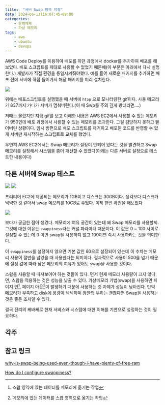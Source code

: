 ```yaml
---
title:  "서버 Swap 영역 지정"
date: 2024-06-13T16:07:45+09:00
categories: 
    - 운영체제
    - 가상 메모리
tags:
    - aws
    - ubuntu
    - devops
---
```


AWS Code Deploy를 이용하여 배포를 하던 과정에서 docker를 추가하여 배포를 해보았다. 배포 스크립트를 제대로 사용할 수 없었기 때문에(이 부분은 아래에서 다시 설명한다.) 개발자가 직접 환경을 통일시켜줘야했다. 예를 들어 새로운 패키지를 추가하면 배포 전에 서버에 직접 들어가서 해당 패키지를 미리 설치한다.

![](https://i.imgur.com/tlXvMKJ.gif)

위에는 배포스크립트를 실행했을 때 서버에 `htop` 으로 모니터링한 gif이다.  사용 메모리가 837까지 가다가 서버가 멈춰버린다.(이 때 Swp를 주의 깊게 봤더라면....)

저때는 몰랐지만 지금 gif를 보고 이해한 내용은 AWS EC2에서 사용할 수 있는 메모리가 950인데 배포 과정에서 사용할 수 있는 메모리를 초과한다. 그걸 감당하지 못하고 뻗어버린 상황이다. 임시 방편으로 배포 스크립트를 제거하고 배포된 코드를 반영할 수 있게 서버만 재시작하는 스크립트로 교체를 했었다.

우연히 AWS EC2에서는 Swap 메모리가 설정이 안되어 있다는 것을 발견하고 Swap 메모리를 설정해서 시스템을 좀더 개선할 수 있었다(아래는 다른 서버로 설정으로 테스트한 내용이다)

## 다른 서버에 Swap 테스트

![](https://i.imgur.com/jinYbLJ.png)
![](https://i.imgur.com/oqXtJTg.png)

프리티어 EC2에 제공되는 메모리가 1GB이고 디스크는 30GB이다. 생각보다 디스크가 넉넉한 것 같아서 swap 메모리를 10GB로 주었다. 이제 한번 확인을 해보았다

![](https://i.imgur.com/aA0DxOH.gif)

보다가 궁금한 점이 생겼다. 메모리에 여유 공간이 있는데 왜 Swap 메모리를 사용할까. 그것에 대한 이유는 `swappiness`라는 커널 파라미터 때문이다. 이 값은 0 ~ 100 사이로 설정할 수 있는데 0 이면 swap을 사용하지 않고 100이면 즉시 사용하라는 것을 의미한다.

이 `swappiness`를 설정하지 않으면 기본 값인 60으로 설정되어 있는데 이 수치는 메모리 사용이 절반을 넘었을 때 사용한다는 의미이다. 결과적으로 사용이 500을 넘기 때문에 설정 값에 따라 남은 메모리의 여유가 있어도 swap을 사용한 것이다.

스왑을 사용할 때 따져보아야 하는 것들이 있다. 먼저 현재 메모리 사용량이 크지 않다면, 스왑을 적용하는 것은 성능을 낮출 수 있다. 가상메모리 기법(swap)을 사용하면 페이지 인[^1], 페이지 아웃[^2]이 발생하기 때문에 사용하는 것 자체가 성능이 낮아진다. 만약 메모리가 부족하고 disk에 용량이 넉넉하며 잠깐의 부하는 괜찮다면 Swap을 사용하는 것은 좋은 조치일 수 있다.

결국 진리의 케바케로 현재 서비스와 시스템에 대한 이해를 기반으로 설정하는 것이 필요하다.

## 각주
[^1]: 스왑 영역에 있는 데이터를 메모리에 옮기는 작업

[^2]: 메모리에 있는 데이터를 스왑 영역으로 옮기는 작업

## 참고 링크
[why-is-swap-being-used-even-though-i-have-plenty-of-free-ram](https://askubuntu.com/questions/157793/why-is-swap-being-used-even-though-i-have-plenty-of-free-ram)

[How do I configure swappiness?](https://askubuntu.com/questions/103915/how-do-i-configure-swappiness/103916#103916)

